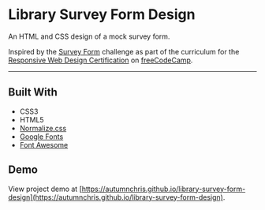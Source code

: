 # Library Survey Form Design

An HTML and CSS design of a mock survey form.

Inspired by the [Survey Form](https://www.freecodecamp.org/learn/2022/responsive-web-design/build-a-survey-form-project/build-a-survey-form) challenge as part of the curriculum for the [Responsive Web Design Certification](https://www.freecodecamp.org/learn/2022/responsive-web-design) on [freeCodeCamp](https://www.freecodecamp.org).

---

## Built With
* CSS3
* HTML5
* [Normalize.css](http://necolas.github.io/normalize.css)
* [Google Fonts](https://fonts.google.com)
* [Font Awesome](https://fontawesome.com)

## Demo

View project demo at [https://autumnchris.github.io/library-survey-form-design](https://autumnchris.github.io/library-survey-form-design).